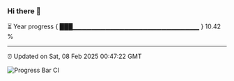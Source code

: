 ### Hi there 👋

⏳ Year progress { ███▁▁▁▁▁▁▁▁▁▁▁▁▁▁▁▁▁▁▁▁▁▁▁▁▁▁▁ } 10.42 %

---

⏰ Updated on Sat, 08 Feb 2025 00:47:22 GMT

![Progress Bar CI](https://github.com/Shyam-Makwana/GitHub-Actions-Demo/workflows/Progress%20Bar%20CI/badge.svg)
